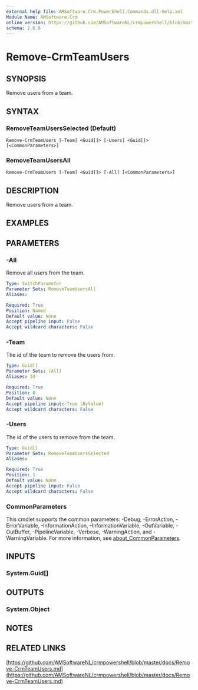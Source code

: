 ```yaml
---
external help file: AMSoftware.Crm.PowerShell.Commands.dll-Help.xml
Module Name: AMSoftware.Crm
online version: https://github.com/AMSoftwareNL/crmpowershell/blob/master/docs/Remove-CrmTeamUsers.md
schema: 2.0.0
---
```


# Remove-CrmTeamUsers

## SYNOPSIS
Remove users from a team.

## SYNTAX

### RemoveTeamUsersSelected (Default)
```
Remove-CrmTeamUsers [-Team] <Guid[]> [-Users] <Guid[]> [<CommonParameters>]
```

### RemoveTeamUsersAll
```
Remove-CrmTeamUsers [-Team] <Guid[]> [-All] [<CommonParameters>]
```

## DESCRIPTION
Remove users from a team.

## EXAMPLES

## PARAMETERS

### -All
Remove all users from the team.

```yaml
Type: SwitchParameter
Parameter Sets: RemoveTeamUsersAll
Aliases:

Required: True
Position: Named
Default value: None
Accept pipeline input: False
Accept wildcard characters: False
```

### -Team
The id of the team to remove the users from.

```yaml
Type: Guid[]
Parameter Sets: (All)
Aliases: Id

Required: True
Position: 0
Default value: None
Accept pipeline input: True (ByValue)
Accept wildcard characters: False
```

### -Users
The id of the users to remove from the team.

```yaml
Type: Guid[]
Parameter Sets: RemoveTeamUsersSelected
Aliases:

Required: True
Position: 1
Default value: None
Accept pipeline input: False
Accept wildcard characters: False
```

### CommonParameters
This cmdlet supports the common parameters: -Debug, -ErrorAction, -ErrorVariable, -InformationAction, -InformationVariable, -OutVariable, -OutBuffer, -PipelineVariable, -Verbose, -WarningAction, and -WarningVariable. For more information, see [about_CommonParameters](http://go.microsoft.com/fwlink/?LinkID=113216).

## INPUTS

### System.Guid[]

## OUTPUTS

### System.Object
## NOTES

## RELATED LINKS

[https://github.com/AMSoftwareNL/crmpowershell/blob/master/docs/Remove-CrmTeamUsers.md](https://github.com/AMSoftwareNL/crmpowershell/blob/master/docs/Remove-CrmTeamUsers.md)

